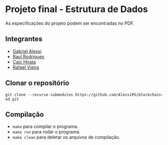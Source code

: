 # Projeto final - Estrutura de Dados
As especificações do projeto podem ser encontradas no PDF.
## Integrantes
* [Gabriel Alessi](https://github.com/AlessiPG)
* [Raul Rodrigues](https://github.com/SandWoodJones)
* [Caic Hirata](https://github.com/CaicHirata)
* [Rafael Vieira](https://github.com/rafaelvsantos03)

## Clonar o repositório
`git clone --recurse-submodules https://github.com/AlessiPG/blockchain-ed.git`

## Compilação
* `make` para compilar o programa.
* `make run` para rodar o programa.
* `make clean` para deletar os arquivos de compilação.
